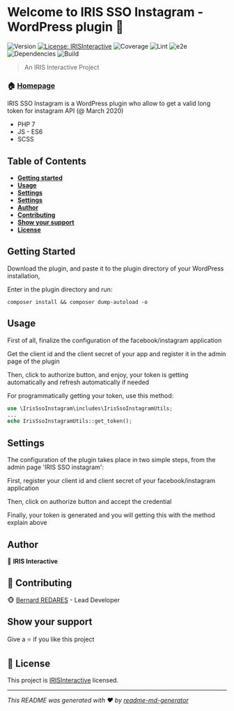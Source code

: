 # Welcome to IRIS SSO Instagram - WordPress plugin 👋
![Version](https://img.shields.io/badge/version-2.0.0-blue.svg?cacheSeconds=2592000)
[![License: IRISInteractive](https://img.shields.io/badge/License-IRISInteractive-yellow.svg)](https://www.iris-interactive.fr)
![Coverage](https://img.shields.io/badge/coverage-100%25-green.svg?cacheSeconds=2592000)
![Lint](https://img.shields.io/badge/lint-100%25-yellow.svg?cacheSeconds=2592000)
![e2e](https://img.shields.io/badge/e2e-100%25-orange.svg?cacheSeconds=2592000)
![Dependencies](https://img.shields.io/badge/dependencies-100%25-crimson.svg?cacheSeconds=2592000)
![Build](https://img.shields.io/badge/build-success-teal.svg?cacheSeconds=2592000)

> An IRIS Interactive Project

### 🏠 [Homepage](https://www.iris-interactive.fr)

IRIS SSO Instagram is a WordPress plugin who allow to get a valid long token for instagram API (@ March 2020)
* PHP 7
* JS - ES6
* SCSS

## Table of Contents
- **[Getting started](#getting-started)** 
- **[Usage](#usage)** 
- **[Settings](#settings)** 
- **[Settings](#settings)** 
- **[Author](#author)** 
- **[Contributing](#-contributing)** 
- **[Show your support](#show-your-support)** 
- **[License](#license)** 

## Getting Started

Download the plugin, and paste it to the plugin directory of your WordPress installation,

Enter in the plugin directory and run:

`composer install && composer dump-autoload -o`

## Usage

First of all, finalize the configuration of the facebook/instagram application

Get the client id and the client secret of your app and register it in the admin page of the plugin

Then, click to authorize button, and enjoy, your token is getting automatically and refresh automatically if needed

For programmatically getting your token, use this method:

```php
use \IrisSsoInstagram\includes\IrisSsoInstagramUtils;
...
echo IrisSsoInstagramUtils::get_token();
```

## Settings

The configuration of the plugin takes place in two simple steps, from the admin page 'IRIS SSO instagram':

First, register your client id and client secret of your facebook/instagram application

Then, click on authorize button and accept the credential

Finally, your token is generated and you will getting this with the method explain above

## Author

👤 **IRIS Interactive**

## 🤝 Contributing

🐵 [Bernard REDARES](https://www.iris-interactive.fr/lagence/bernard) - Lead Developer

## Show your support

Give a ⭐️ if you like this project


## 📝 License

This project is [IRISInteractive](https://www.iris-interactive.fr) licensed.

***
_This README was generated with ❤️ by [readme-md-generator](https://github.com/kefranabg/readme-md-generator)_